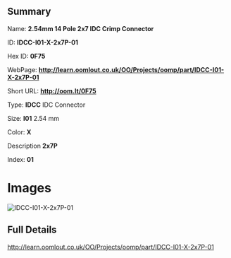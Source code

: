 

## Summary
 
Name: __2.54mm 14 Pole 2x7 IDC Crimp Connector__

ID: __IDCC-I01-X-2x7P-01__

Hex ID: __0F75__

WebPage: __http://learn.oomlout.co.uk/OO/Projects/oomp/part/IDCC-I01-X-2x7P-01__

Short URL: __http://oom.lt/0F75__


Type: __IDCC__ IDC Connector 

Size: __I01__ 2.54 mm 

Color: __X__  

Description __2x7P__  

Index: __01__


# Images
![IDCC-I01-X-2x7P-01](http://oomlout.com/oomp-gen/parts/IDCC-I01-X-2x7P-01/IDCC-I01-X-2x7P-01_420.jpg)



## Full Details

 http://learn.oomlout.co.uk/OO/Projects/oomp/part/IDCC-I01-X-2x7P-01














